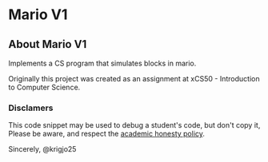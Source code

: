 # Mario V1

## About Mario V1

Implements a CS program that simulates blocks in mario.


Originally this project was created as an
assignment at xCS50 - Introduction to Computer Science. 

###  Disclamers

This code snippet may be used to debug
a student's code, but don't copy it,
Please be aware, and respect the [academic honesty policy](https://cs50.harvard.edu/x/2023/honesty/).

Sincerely,
@krigjo25

